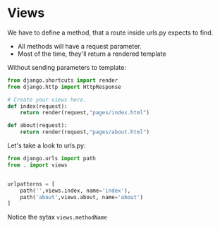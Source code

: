 # Views

We have to define a method, that a route inside urls.py expects to find.

* All methods will have a request parameter.
* Most of the time, they'll return a rendered template

Without sending parameters to template:

```python
from django.shortcuts import render
from django.http import HttpResponse

# Create your views here.
def index(request):
    return render(request,"pages/index.html")

def about(request):
    return render(request,"pages/about.html")

```

Let's take a look to urls.py:

```python
from django.urls import path
from . import views


urlpatterns = [
    path('',views.index, name='index'),
    path('about',views.about, name='about')
]
```

Notice the sytax ```views.methodName```